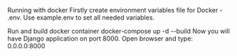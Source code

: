 Running with docker
Firstly create environment variables file for Docker - .env. Use example.env to set all needed variables.

Run and build docker container docker-compose up -d --build Now you will have Django application on port 8000. Open browser and type: 0.0.0.0:8000
